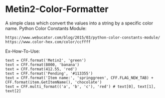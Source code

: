 
# Metin2-Color-Formatter
A simple class which convert the values into a string by a specific color name.
Python Color Constants Module:
	
	https://www.webucator.com/blog/2015/03/python-color-constants-module/
	https://www.color-hex.com/color/ccffff

Ex-How-To-Use:

    text = CFF.format('Metin2', 'green')
	text = CFF.format(8000, 'banana')
	text = CFF.format(412.55, 'red')
	text = CFF.format('Pending', '#113355')
	text = CFF.format('Item name:', 'springgreen', CFF.FLAG_NEW_TAB) + CFF.format(item.GetItemName(), 'chocolate')
	text = CFF.multi_format(('a', 'b', 'c'), 'red') # text[0], text[1], text[2]
